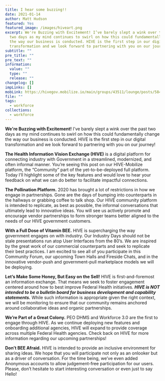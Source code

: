 ```yaml
---
title: I hear some buzzing!!
date: 2021-01-14
author: Matt Hudson
featured: Yes
featured_image: /images/hiveart.png
excerpt: We're Buzzing with Excitement! I’ve barely slept a wink over the past
  two days as my mind continues to swirl on how this could fundamentally change
  the way our business is conducted. HIVE is the first step in our digital
  transformation and we look forward to partnering with you on our journey!
subtitle: ""
pre_title: ""
pre_text: ""
information:
  value: ""
  type: ""
  release: ""
changelog: []
impLinks: []
mobLink: https://hivegov.mobilize.io/main/groups/43511/lounge/posts/584843?tab=comment
file: ""
tags:
  - workforce
collections:
  - workforce
---
```

**We're Buzzing with Excitement!** I’ve barely slept a wink over the past two days as my mind continues to swirl on how this could fundamentally change the way our business is conducted. HIVE is the first step in our digital transformation and we look forward to partnering with you on our journey!

**The Health Information Vision Exchange (HIVE)** is a digital platform for connecting industry with Government in a streamlined, modernized, and often informal manner. You’re seeing this post on our HIVE-Mobilize platform, the “Community” part of the yet-to-be-deployed full platform. Today I’ll highlight some of the key features and would love to hear your feedback on what we can do better to facilitate impactful connections.



**The Pollination Platform.** 2020 has brought a lot of restrictions in how we engage in partnerships. Gone are the days of bumping into counterparts in the hallways or grabbing coffee to talk shop. Our HIVE community platform is intended to replicate, as best as possible, the informal conversations that ultimately lead to innovative ideas. You will see us actively promote and encourage vendor partnerships to form stronger teams better aligned to the needs of our HIVE government customers.



**With a Full Dose of Vitamin BEE.** HIVE is supercharging the way government engages on with industry. Our Industry Days should not be stale presentations run atop User Interfaces from the 80’s. We are inspired by the great work of our commercial counterparts and seek to replicate their best practices. I am excited to see all of you participate in this Community Forum, our upcoming Town Halls and Fireside Chats, and in the innovative vendor-push and government-pull marketplace models we will be deploying.



**Let’s Make Some Honey, But Easy on the Sell!** HIVE is first-and-foremost an information exchange. That means we seek to foster engagement centered around how to best improve Federal Health initiatives. ***HIVE is NOT intended to be a bulletin board for business development and capability statements.*** While such information is appropriate given the right context, we will be monitoring to ensure that our community remains anchored around collaborative ideas and organic partnerships.



**We’re Part of a Great Colony.** PEO DHMS and Workforce 3.0 are the first to engage through HIVE. As we continue deploying new features and onboarding additional agencies, HIVE will expand to provide coverage across multiple Federal Health agencies. Check back on HIVE for more information regarding our upcoming partnerships!



**Don’t BEE Afraid.** HIVE is intended to provide an inclusive environment for sharing ideas. We hope that you will participate not only as an onlooker but as a driver of conversation. For the time being, we’ve even added Anonymous accounts to allow judgement-free participation for our users. Please, don’t hesitate to start interesting conversation or even just to say Hello!